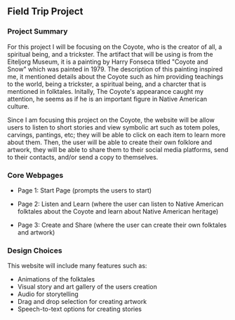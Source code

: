 ## Field Trip Project
### Project Summary 
For this project I will be focusing on the Coyote, who is the creator of all, a spiritual being, and a trickster. The artifact that will be using is from the Eiteljorg Museum, it is a painting by Harry Fonseca titled "Coyote and Snow" which was painted in 1979. The description of this painting inspired me, it mentioned details about the Coyote such as him providing teachings to the world, being a trickster, a spiritual being, and a charcter that is mentioned in folktales. Initally, The Coyote's appearance caught my attention, he seems as if he is an important figure in Native American culture. 

Since I am focusing this project on the Coyote, the website will be allow users to listen to short stories and view symbolic art such as totem poles, carvings, pantings, etc; they will be able to click on each item to learn more about them. Then, the user will be able to create their own folklore and artwork, they will be able to share them to their social media platforms, send to their contacts, and/or send a copy to themselves. 
### Core Webpages
* Page 1: Start Page (prompts the users to start)

* Page 2: Listen and Learn (where the user can listen to Native American folktales about the Coyote and learn about Native American heritage)

* Page 3: Create and Share (where the user can create their own folktales and artwork)

### Design Choices 
This website will include many features such as:
* Animations of the folktales
* Visual story and art gallery of the users creation
* Audio for storytelling
* Drag and drop selection for creating artwork
* Speech-to-text options for creating stories